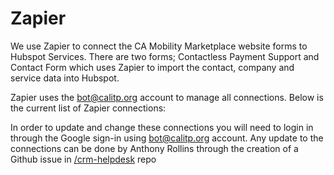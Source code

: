 # Zapier

We use Zapier to connect the CA Mobility Marketplace website forms to Hubspot Services. There are two forms; Contactless Payment Support and Contact Form which uses Zapier to import the contact, company and service data into Hubspot.

Zapier uses the bot@calitp.org account to manage all connections. Below is the current list of Zapier connections:

In order to update and change these connections you will need to login in through the Google sign-in using bot@calitp.org account. Any update to the connections can be done by Anthony Rollins through the creation of a Github issue in [/crm-helpdesk](https://github.com/calitp/crm-helpdesk) repo
